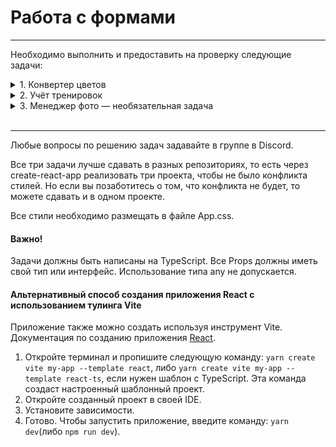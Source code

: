 # Работа с формами

<!-- [![Appveyor Build status](https://ci.appveyor.com/api/projects/status/ri5lh6s1l0va859j?svg=true)](https://ci.appveyor.com/project/RomanMenshikov92/ra-16-react-working-with-forms)

[![Pages build status](https://github.com/RomanMenshikov92/ra-16-react-working-with-forms/actions/workflows/pages/pages-build-deployment/badge.svg)](https://github.com/RomanMenshikov92/ra-16-react-working-with-forms/actions/workflows/pages/pages-build-deployment) -->

---

<!-- ## [GutHub Pages](https://romanmenshikov92.github.io/ra-16-react-working-with-forms/) -->

Необходимо выполнить и предоставить на проверку следующие задачи:

<details>
<summary>1. Конвертер цветов</summary>

# Конвертер цветов из HEX в RGB

Вам необходимо разработать конвертер цветов из HEX в RGB:
![Конвертер цветов](./res/preview.png)

## Интерфейс конвертера

При правильном вводе цвета он показывает его представление в формате RGB и меняет цвет фона на заданный:
![Цвет](./res/color.png)

Конвертер при вводе неправильного цвета в формате HEX должен сообщать об ошибке:
![Ошибка](./res/error.png)

Необходимо дожидаться ввода всех семи символов, включая решётку, чтобы принимать решение о том, показывать ошибку или менять цвет фона.

</details>

<details>
<summary>2. Учёт тренировок</summary>

# Учёт тренировок

Вы решили реализовать небольшое приложение, которое хранит данные о тренировках и прогулках, которые вы совершаете в течение недели.

Общий интерфейс должен выглядеть следующим образом:

![Steps](./res/steps.png)

## Добавление данных

У вас должна быть форма ввода, в которую вводится дата и количество пройденных километров. Новые значения добавляются в таблицу при отправке формы.

_Особенности добавления_:

1. Новые значения добавляются не в конец, а согласно сортировке по дате, то есть если мы добавим 21.07.2019, то значение встанет на первую позицию, согласно скриншоту, а если 17.07.2019 — то на последнюю.
2. Если мы добавляем значения, указывая уже существующую дату, то значения суммируются с теми, что хранятся в таблице, например, если добавить 20.07.2019 и 10 км, то для даты 20.07.2019 будет отображаться 15.7 км.

## Удаление данных

С помощью иконки ✘ должна быть возможность удалить строку. Удаляется вся строка целиком и данные, связанные с ней.

## Редактирование данных

Дополнительное, необязательное задание: вы можете реализовать кнопку редактирования ✎, при нажатии на которую происходит перенос данных в форму ввода с последующим сохранением при нажатии кнопки Ok.

</details>

<details>
<summary>3. Менеджер фото — необязательная задача</summary>

# Менеджер фото

Вы решили модернизировать один из старых проектов и переписать его в виде React-компонентов:

![Менеджер фото](./res/image.png)

## Интерфейс Менеджера фото

При клике на области «Click to select» должно появляться стандартное окно выбора файлов операционной системы, в котором пользователь может выбрать один или несколько файлов изображений (image/\*).

После выбора файлов они автоматически загружаются и отображаются в виде preview фиксированного размера (нижний блок). Для отображения используйте DataURL. Новые файлы должны добавляться, а не заменять предыдущие.

При клике на крестик, изображение и все связанные с ним данные должны удаляться.

Важно: Drag & Drop реализовывать не нужно.

## Подсказки

1. Разместите с помощью CSS блок "Click to select" над `<input type="file" />` и установите этому блоку `pointer-events: none;`, чтобы вызывать окошко выбора файлов при клике.
1. Используйте следующую заготовку для получения DataUrl:

```js
const fileToDataUrl = (file) => {
  return new Promise((resolve, reject) => {
    const fileReader = new FileReader();

    fileReader.addEventListener("load", (evt) => {
      resolve(evt.currentTarget.result);
    });

    fileReader.addEventListener("error", (evt) => {
      reject(new Error(evt.currentTarget.error));
    });

    fileReader.readAsDataURL(file);
  });
};

const handleSelect = async (evt) => {
  const files = [...evt.target.files];
  const urls = await Promise.all(files.map((o) => fileToDataUrl(o)));
  // У вас в массиве - dataUrl, можете использовать в качестве значения атрибута src тега img
};
```

</details>
</br>

---

Любые вопросы по решению задач задавайте в группе в Discord.

Все три задачи лучше сдавать в разных репозиториях, то есть через create-react-app реализовать три проекта, чтобы не было конфликта стилей. Но если вы позаботитесь о том, что конфликта не будет, то можете сдавать и в одном проекте.

Все стили необходимо размещать в файле App.css.

#### Важно!

Задачи должны быть написаны на TypeScript. Все Props должны иметь свой тип или интерфейс. Использование типа any не допускается.

#### Альтернативный способ создания приложения React с использованием тулинга Vite

Приложение также можно создать используя инструмент Vite.
Документация по созданию приложения [React](https://vitejs.dev/guide/).

1. Откройте терминал и пропишите следующую команду: `yarn create vite my-app --template react`,
   либо `yarn create vite my-app --template react-ts`, если
   нужен шаблон с TypeScript. Эта команда создаст настроенный
   шаблонный проект.
2. Откройте созданный проект в своей IDE.
3. Установите зависимости.
4. Готово. Чтобы запустить приложение, введите команду: `yarn dev`(либо `npm run dev`).
